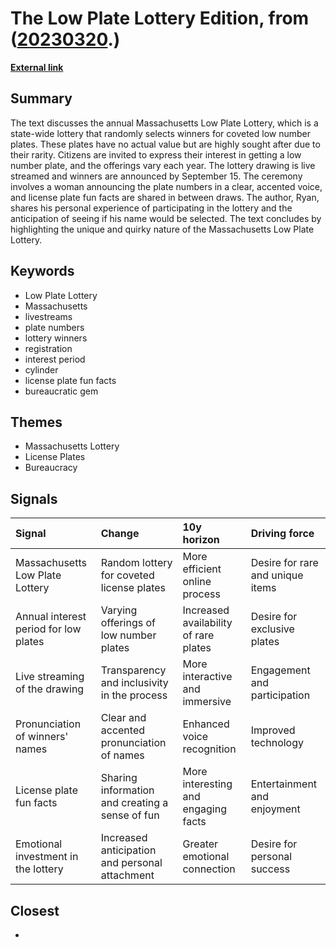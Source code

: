 # __The Low Plate Lottery Edition__, from ([20230320](https://kghosh.substack.com/p/20230320).)

__[External link](https://whyisthisinteresting.substack.com/p/the-low-plate-lottery-edition)__



## Summary

The text discusses the annual Massachusetts Low Plate Lottery, which is a state-wide lottery that randomly selects winners for coveted low number plates. These plates have no actual value but are highly sought after due to their rarity. Citizens are invited to express their interest in getting a low number plate, and the offerings vary each year. The lottery drawing is live streamed and winners are announced by September 15. The ceremony involves a woman announcing the plate numbers in a clear, accented voice, and license plate fun facts are shared in between draws. The author, Ryan, shares his personal experience of participating in the lottery and the anticipation of seeing if his name would be selected. The text concludes by highlighting the unique and quirky nature of the Massachusetts Low Plate Lottery.

## Keywords

* Low Plate Lottery
* Massachusetts
* livestreams
* plate numbers
* lottery winners
* registration
* interest period
* cylinder
* license plate fun facts
* bureaucratic gem

## Themes

* Massachusetts Lottery
* License Plates
* Bureaucracy

## Signals

| Signal                                | Change                                          | 10y horizon                           | Driving force                    |
|:--------------------------------------|:------------------------------------------------|:--------------------------------------|:---------------------------------|
| Massachusetts Low Plate Lottery       | Random lottery for coveted license plates       | More efficient online process         | Desire for rare and unique items |
| Annual interest period for low plates | Varying offerings of low number plates          | Increased availability of rare plates | Desire for exclusive plates      |
| Live streaming of the drawing         | Transparency and inclusivity in the process     | More interactive and immersive        | Engagement and participation     |
| Pronunciation of winners' names       | Clear and accented pronunciation of names       | Enhanced voice recognition            | Improved technology              |
| License plate fun facts               | Sharing information and creating a sense of fun | More interesting and engaging facts   | Entertainment and enjoyment      |
| Emotional investment in the lottery   | Increased anticipation and personal attachment  | Greater emotional connection          | Desire for personal success      |

## Closest

* 